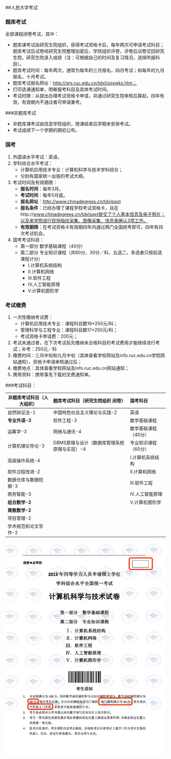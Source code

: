 ##人民大学考试

### 题库考试

全部课程闭卷考试，其中：

- 题库课考试由研究生院组织，获得考试资格卡后，每年两次可申请考试科目；题库考试后试卷经研究生院整理加密后，学院组织评卷，评卷后试卷交回研究生院，研究生院录入成绩（注：可根据自己的时间及复习情况，选择所报科目）。
- 题库考试时间：每年两次，通常为每年的三月报名，四月考试；和每年的九月报名，十月考试。
- 题库考试报名网址：http://grs.ruc.edu.cn/tdxl/sqxwks.htm；
- 打印选课通知单，明晰报考科目及具体考试时间。
- 考试时限：从提出办理考试资格卡申请，并通过研究生院审核后算起，四年有效，有效期内不通过者可申请重考。  

###非题库考试

- 非题库课考试由信息学院组织，授课结束后学期末安排考试。
- 考试成绩下一个学期的期初公布。

### 国考

1. 外国语水平考试：英语。
2. 学科综合水平考试：
   - 计算机应用技术专业：计算机科学与技术学科综合；
   - 分别有国家统一出版的考试大纲。
3. 考试时间及有效期限：
   - **报名时间**：每年3月。
   - **考试时间**：每年5月底。
   - **报名网址**：http://www.chinadegrees.cn/tdxlsqxt
   - **报名条件**：已经办理了课程学校考试资格卡，且在http://www.chinadegrees.cn/tdxlsqxt提交了个人基本信息及电子照片；以及来学院进行现场指纹采集、图像采集、信息表确认3项工作。
   - **有效期限**：在考试资格卡有效期四年内通过两门全国统考即可，四年有四次考试机会。
4. 国考考试科目：
   - 第一部分 数学基础课程（40分）
   - 第二部分 专业知识课程（共60分，30分／科，五选二，多选者只按前选课程计分）
     - I.计算机系统结构
     - II.计算机网络
     - III.软件工程
     - IV.人工智能原理
     - V.计算机图形学

### 考试缴费

1. 一次性缴纳考试费：
   - 计算机应用技术专业：课程科目数16*250元/科；
   - 管理科学与工程专业：课程科目数17*250元/科；
   - 考试资格卡申请费：200元；
2. 考试未通过者，在下次考试前先缴纳未合格科目的考试费用才能继续进行考试；补考：250元／科
3. 缴费时间：三月中旬和九月中旬（具体查看学校网站及info.ruc.edu.cn学院网站通知），资格卡申请审核通过后；
4. 缴费地点：具体查看学校网站及info.ruc.edu.cn网站通知；
5. 携带资料：携带事先下载的交费通知单。

###考试科目：

| 非题库考试科目（人大组织） | 题库考试科目（研究生院组织 闭卷）            | 国考科目             |
| -------------------------- | -------------------------------------------- | :------------------- |
| 自然辩证法-1               | 中国特色社会主义理论与实践-2                 | 英语                 |
| **专业外语-3**             | 软件工程-3                                   | 数学基础课程         |
| 运筹学-3                   | 网络与通讯-4                                 | 数学基础课程（40分） |
| 计算机理论导论-3           | DBMS原理与设计（数据库管理系统原理与实现）-4 | 专业知识课程（60分） |
| 高级操作系统-4             |                                              | I.计算机系统结构     |
| 软件过程改进-2             |                                              | II.计算机网络        |
| 数据仓库与数据挖掘-3       |                                              | III.软件工程         |
| 商务智能-3                 |                                              | IV.人工智能原理      |
| **组合数学-2**             |                                              | V.计算机图形学       |
| **离散数学-2**             |                                              |                      |
| 项目管理-2                 |                                              |                      |
| 学术规范和论文写作-2       |                                              |                      |

![image-20190523161152278](国考-科目.png)
